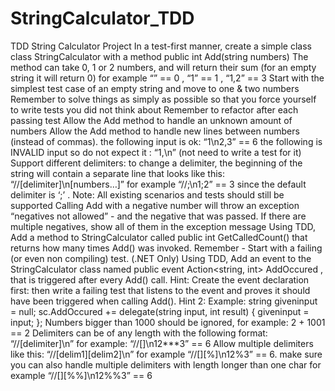 # StringCalculator_TDD
TDD String Calculator Project
In a test-first manner, create a simple class class StringCalculator with a method public int Add(string numbers)
The method can take 0, 1 or 2 numbers, and will return their sum (for an empty string it will return 0) for example “” == 0 , “1” == 1 , “1,2” == 3
Start with the simplest test case of an empty string and move to one & two numbers
Remember to solve things as simply as possible so that you force yourself to write tests you did not think about
Remember to refactor after each passing test
Allow the Add method to handle an unknown amount of numbers
Allow the Add method to handle new lines between numbers (instead of commas).
the following input is ok: “1\n2,3” == 6
the following is INVALID input so do not expect it : “1,\n” (not need to write a test for it)
Support different delimiters: to change a delimiter, the beginning of the string will contain a separate line that looks like this: “//[delimiter]\n[numbers…]” for example “//;\n1;2” == 3 since the default delimiter is ‘;’ . Note: All existing scenarios and tests should still be supported
Calling Add with a negative number will throw an exception “negatives not allowed” - and the negative that was passed.
If there are multiple negatives, show all of them in the exception message
Using TDD, Add a method to StringCalculator called public int GetCalledCount() that returns how many times Add() was invoked. Remember - Start with a failing (or even non compiling) test.
(.NET Only) Using TDD, Add an event to the StringCalculator class named public event Action<string, int> AddOccured , that is triggered after every Add() call. Hint: Create the event declaration first: then write a failing test that listens to the event and proves it should have been triggered when calling Add(). Hint 2: Example: string giveninput = null; sc.AddOccured += delegate(string input, int result) { giveninput = input; };
Numbers bigger than 1000 should be ignored, for example: 2 + 1001 == 2
Delimiters can be of any length with the following format: “//[delimiter]\n” for example: “//[]\n12***3” == 6
Allow multiple delimiters like this: “//[delim1][delim2]\n” for example “//[][%]\n12%3” == 6.
make sure you can also handle multiple delimiters with length longer than one char for example “//[][%%]\n12%%3” == 6
